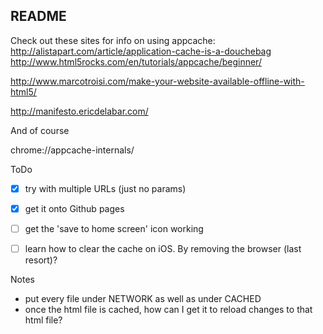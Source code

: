 ## README

Check out these sites for info on using appcache:
http://alistapart.com/article/application-cache-is-a-douchebag
http://www.html5rocks.com/en/tutorials/appcache/beginner/

http://www.marcotroisi.com/make-your-website-available-offline-with-html5/

http://manifesto.ericdelabar.com/

And of course

chrome://appcache-internals/



ToDo

- [X] try with multiple URLs (just no params)
- [X] get it onto Github pages
- [ ] get the 'save to home screen' icon working
- [ ] learn how to clear the cache on iOS. By removing the browser (last resort)?


Notes

- put every file under NETWORK as well as under CACHED
- once the html file is cached, how can I get it to reload changes to that html file?